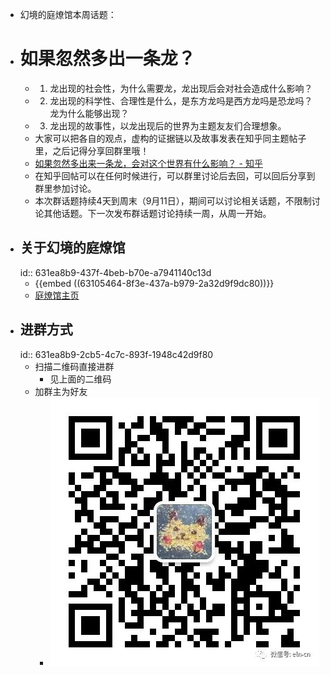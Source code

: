 - 幻境的庭燎馆本周话题：
- # 如果忽然多出一条龙？
	- 1. 龙出现的社会性，为什么需要龙，龙出现后会对社会造成什么影响？
	- 2. 龙出现的科学性、合理性是什么，是东方龙吗是西方龙吗是恐龙吗？龙为什么能够出现？
	- 3. 龙出现的故事性，以龙出现后的世界为主题友友们合理想象。
	- 大家可以把各自的观点，虚构的证据链以及故事发表在知乎同主题帖子里，之后记得分享回群里哦！
	- [如果忽然多出来一条龙，会对这个世界有什么影响？ - 知乎](https://www.zhihu.com/question/550396354)
	- 在知乎回帖可以在任何时候进行，可以群里讨论后去回，可以回后分享到群里参加讨论。​
	- 本次群话题持续4天到周末（9月11日），期间可以讨论相关话题，不限制讨论其他话题。下一次发布群话题讨论持续一周，从周一开始。
- ## 关于幻境的庭燎馆
  id:: 631ea8b9-437f-4beb-b70e-a7941140c13d
	- {{embed ((63105464-8f3e-437a-b979-2a32d9f9dc80))}}
	- [庭燎馆主页](https://tingliao.easternote.com/)
- ## 进群方式
  id:: 631ea8b9-2cb5-4c7c-893f-1948c42d9f80
	- 扫描二维码直接进群
		- 见上面的二维码
	- 加群主为好友
		- ![image.png](../assets/image_1662642193148_0.png)